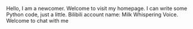 Hello, I am a newcomer. Welcome to visit my homepage.
I can write some Python code, just a little.
Bilibili account name: Milk Whispering Voice. Welcome to chat with me

